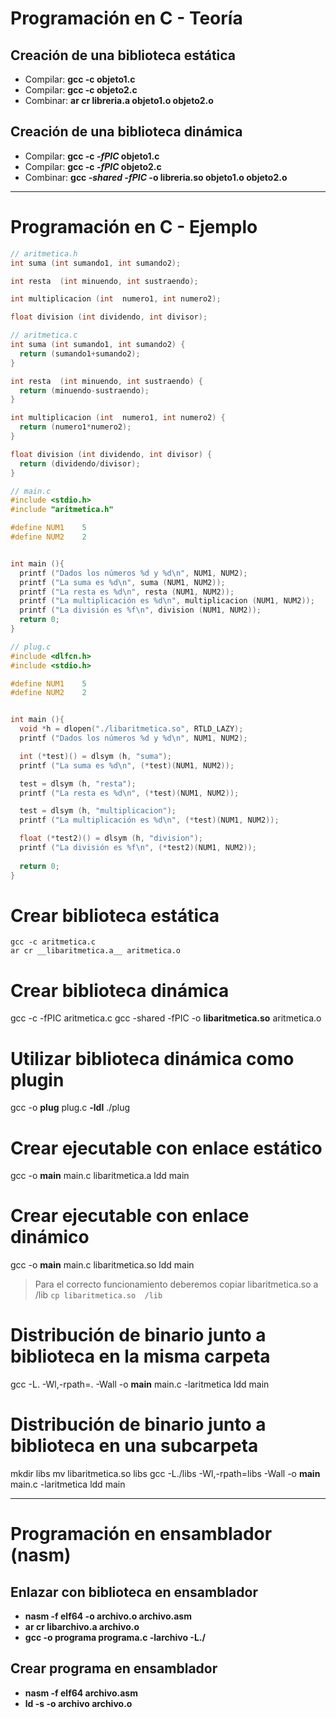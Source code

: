 # Programación en C - Teoría

## Creación de una biblioteca estática

- Compilar: __gcc -c objeto1.c__
- Compilar: __gcc -c objeto2.c__
- Combinar: __ar cr libreria.a objeto1.o objeto2.o__

## Creación de una biblioteca dinámica

- Compilar: __gcc -c _-fPIC_ objeto1.c__
- Compilar: __gcc -c _-fPIC_ objeto2.c__ 
- Combinar: __gcc _-shared -fPIC_ -o libreria.so objeto1.o objeto2.o__

--- 

# Programación en C - Ejemplo

```c
// aritmetica.h
int suma (int sumando1, int sumando2);

int resta  (int minuendo, int sustraendo);

int multiplicacion (int  numero1, int numero2);

float division (int dividendo, int divisor);
```

```c
// aritmetica.c
int suma (int sumando1, int sumando2) {
  return (sumando1+sumando2);
}

int resta  (int minuendo, int sustraendo) {
  return (minuendo-sustraendo);
}

int multiplicacion (int  numero1, int numero2) {
  return (numero1*numero2);
}

float division (int dividendo, int divisor) {
  return (dividendo/divisor);
}
```

```c
// main.c
#include <stdio.h>
#include "aritmetica.h"

#define NUM1    5
#define NUM2    2


int main (){
  printf ("Dados los números %d y %d\n", NUM1, NUM2);
  printf ("La suma es %d\n", suma (NUM1, NUM2));
  printf ("La resta es %d\n", resta (NUM1, NUM2));
  printf ("La multiplicación es %d\n", multiplicacion (NUM1, NUM2));
  printf ("La división es %f\n", division (NUM1, NUM2));
  return 0;
}
```

```c
// plug.c
#include <dlfcn.h>
#include <stdio.h>

#define NUM1    5
#define NUM2    2


int main (){
  void *h = dlopen("./libaritmetica.so", RTLD_LAZY);
  printf ("Dados los números %d y %d\n", NUM1, NUM2);

  int (*test)() = dlsym (h, "suma");
  printf ("La suma es %d\n", (*test)(NUM1, NUM2));

  test = dlsym (h, "resta");
  printf ("La resta es %d\n", (*test)(NUM1, NUM2));

  test = dlsym (h, "multiplicacion");
  printf ("La multiplicación es %d\n", (*test)(NUM1, NUM2));

  float (*test2)() = dlsym (h, "division");
  printf ("La división es %f\n", (*test2)(NUM1, NUM2));
  
  return 0;
}
```

# Crear biblioteca estática

```
gcc -c aritmetica.c
ar cr __libaritmetica.a__ aritmetica.o 
```

# Crear biblioteca dinámica

gcc -c -fPIC aritmetica.c
gcc -shared -fPIC -o __libaritmetica.so__ aritmetica.o


# Utilizar biblioteca dinámica como plugin

gcc -o __plug__ plug.c  __-ldl__
./plug


# Crear ejecutable con enlace estático

gcc -o __main__  main.c libaritmetica.a 
ldd main


# Crear ejecutable con enlace dinámico

gcc -o __main__  main.c libaritmetica.so 
ldd main

> Para el correcto funcionamiento deberemos copiar libaritmetica.so  a /lib
> `cp libaritmetica.so  /lib`


# Distribución de binario junto a biblioteca en la misma carpeta

gcc -L. -Wl,-rpath=. -Wall -o __main__ main.c -laritmetica
ldd main


# Distribución de binario junto a biblioteca en una subcarpeta

mkdir libs
mv libaritmetica.so libs
gcc -L./libs -Wl,-rpath=libs -Wall -o __main__ main.c -laritmetica
ldd main

--- 


# Programación en ensamblador (nasm)

## Enlazar con biblioteca en ensamblador

- __nasm -f elf64 -o archivo.o archivo.asm__ 
- __ar cr libarchivo.a archivo.o__ 
- __gcc -o programa programa.c -larchivo -L./__ 


## Crear programa en ensamblador

- __nasm -f elf64 archivo.asm__ 
- __ld -s -o archivo archivo.o__  	 	 	
